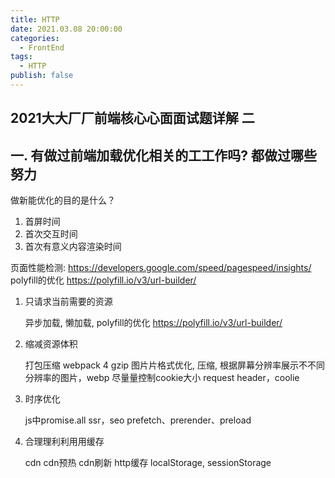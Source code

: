 ```yaml
---
title: HTTP
date: 2021.03.08 20:00:00
categories:
  - FrontEnd
tags:
  - HTTP
publish: false
---
```


## 2021⼤大⼚厂前端核⼼心⾯面试题详解 ⼆


## 一. 有做过前端加载优化相关的⼯工作吗? 都做过哪些努⼒

做新能优化的目的是什么？

1. 首屏时间
2. 首次交互时间
3. 首次有意义内容渲染时间

⻚面性能检测: https://developers.google.com/speed/pagespeed/insights/
polyfill的优化 https://polyfill.io/v3/url-builder/

1. 只请求当前需要的资源
   
   异步加载, 懒加载, polyfill的优化 https://polyfill.io/v3/url-builder/

2. 缩减资源体积
   
   打包压缩 webpack 4
   gzip
   图⽚片格式优化, 压缩, 根据屏幕分辨率展示不不同分辨率的图⽚，webp
   尽量量控制cookie⼤小 request header，coolie

3. 时序优化
   
   js中promise.all
   ssr，seo
   prefetch、prerender、preload
  <link rel=“dns-prefetch” href=“xxxxxx” />
  <link rel=“preconnect” href=“xxxxxxx” />
  <link rel=“preload” as=“image” href=“xxxxxxxxx” />

4. 合理理利利⽤用缓存
   
   cdn cdn预热 cdn刷新
   http缓存
   localStorage, sessionStorage